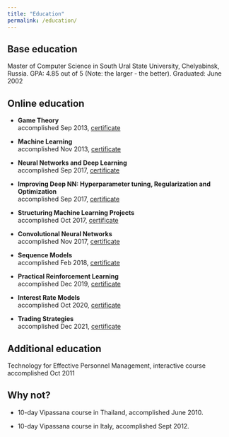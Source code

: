 ```yaml
---
title: "Education"
permalink: /education/
---
```


## Base education

Master of Computer Science in South Ural State University, Chelyabinsk, Russia.
GPA: 4.85 out of 5 (Note: the larger - the better).
Graduated: June 2002

## Online education

- **Game Theory**<br/>
  accomplished Sep 2013,
  [certificate](/assets/img/cert_coursera_stanford_game_theory.png)

- **Machine Learning**<br/>
  accomplished Nov 2013,
  [certificate](/assets/img/cert_coursera_stanford_ml.png)

- **Neural Networks and Deep Learning**<br/>
  accomplished Sep 2017,
  [certificate](/assets/img/cert_coursera_deeplearning_1_nn_and_deep_learning_MB5LWMBXJB6A.png)

- **Improving Deep NN: Hyperparameter tuning, Regularization and Optimization**<br/>
  accomplished Sep 2017,
  [certificate](/assets/img/cert_coursera_deeplearning_2_improving_dnn_WYEYTJYCZS6V.png)

- **Structuring Machine Learning Projects**<br/>
  accomplished Oct 2017,
  [certificate](/assets/img/cert_coursera_deeplearning_3_structuring_ml_projects_2V8CL595K7PF.png)

- **Convolutional Neural Networks**<br/>
  accomplished Nov 2017,
  [certificate](/assets/img/cert_coursera_deeplearning_4_convolutional_nn_G3TGH44MXMTG.png)

- **Sequence Models**<br/>
  accomplished Feb 2018,
  [certificate](/assets/img/cert_coursera_deeplearning_5_sequence_models_W4DKUXGF9FFJ.png)

- **Practical Reinforcement Learning**<br/>
  accomplished Dec 2019,
  [certificate](/assets/img/cert_coursera_hse_practical_rl_ASSAZV3PHVPT.png)

- **Interest Rate Models**<br/>
  accomplished Oct 2020,
  [certificate](/assets/img/cert_coursera_epfl_interest_rate_models_BP9PTHR3RNYY.png)

- **Trading Strategies**<br/>
  accomplished Dec 2021,
  [certificate](/assets/img/cert_coursera_isb_trading_strategies_QELZETFW6CF2.png)

## Additional education

Technology for Effective Personnel Management, interactive course
accomplished Oct 2011

## Why not?

- 10-day Vipassana course in Thailand, accomplished June 2010.

- 10-day Vipassana course in Italy, accomplished Sept 2012.
